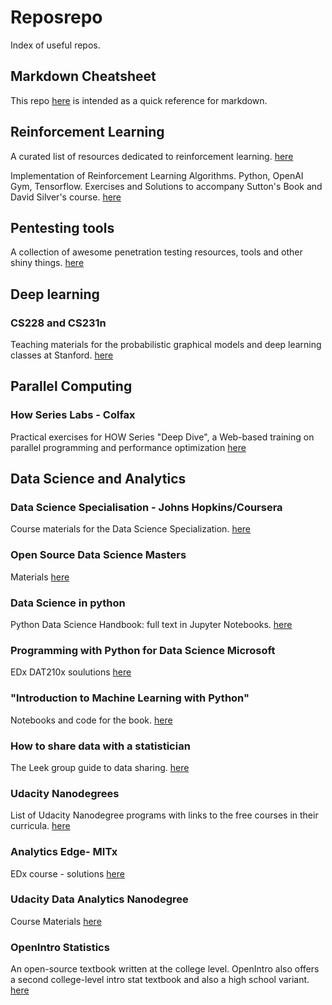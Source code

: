 # Reposrepo
Index of useful repos.

## Markdown Cheatsheet
This  repo [here](https://github.com/adam-p/markdown-here/wiki/Markdown-Cheatsheet) is intended as a quick reference for markdown. 

## Reinforcement Learning
A curated list of resources dedicated to reinforcement learning. [here](https://github.com/aikorea/awesome-rl)

Implementation of Reinforcement Learning Algorithms. Python, OpenAI Gym, Tensorflow. Exercises and Solutions to accompany Sutton's Book and David Silver's course. [here](https://github.com/dennybritz/reinforcement-learning)

## Pentesting tools
A collection of awesome penetration testing resources, tools and other shiny things. [here](https://github.com/enaqx/awesome-pentest)

## Deep learning
### CS228 and CS231n
Teaching materials for the probabilistic graphical models and deep learning classes at Stanford. [here](https://github.com/kuleshov/cs228-material)

## Parallel Computing
### How Series Labs - Colfax
Practical exercises for HOW Series "Deep Dive", a Web-based training on parallel programming and performance optimization [here](https://github.com/ColfaxResearch/HOW-Series-Labs)

## Data Science and Analytics
### Data Science Specialisation - Johns Hopkins/Coursera
Course materials for the Data Science Specialization. [here](https://github.com/DataScienceSpecialization/courses)

### Open Source Data Science Masters
Materials [here](https://github.com/datasciencemasters/go)

### Data Science in python
Python Data Science Handbook: full text in Jupyter Notebooks. [here](https://github.com/kuleshov/cs228-material)

### Programming with Python for Data Science Microsoft
EDx DAT210x soulutions [here](https://github.com/authman/DAT210x)

### "Introduction to Machine Learning with Python"
Notebooks and code for the book. [here](https://github.com/amueller/introduction_to_ml_with_python)

### How to share data with a statistician
The Leek group guide to data sharing. [here](https://github.com/jtleek/datasharing)

### Udacity Nanodegrees
List of Udacity Nanodegree programs with links to the free courses in their curricula. [here](https://github.com/mikesprague/udacity-nanodegrees)

### Analytics Edge- MITx
EDx course - solutions [here](https://github.com/baocongchen/15.071x-The-Analytics-Edge)

### Udacity Data Analytics Nanodegree
Course Materials [here](https://github.com/jessicayung/data-analyst-nd)

### OpenIntro Statistics
An open-source textbook written at the college level. OpenIntro also offers a second college-level intro stat textbook and also a high school variant.  [here](https://github.com/OpenIntroOrg/openintro-statistics)
